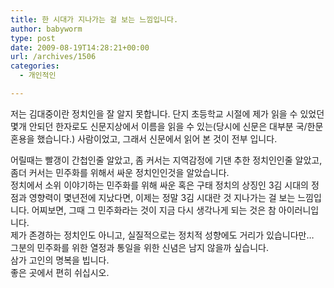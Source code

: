 ```yaml
---
title: 한 시대가 지나가는 걸 보는 느낌입니다.
author: babyworm
type: post
date: 2009-08-19T14:28:21+00:00
url: /archives/1506
categories:
  - 개인적인

---
```

저는 김대중이란 정치인을 잘 알지 못합니다. 단지 초등학교 시절에 제가 읽을 수 있었던 몇개 안되던 한자로도 신문지상에서 이름을 읽을 수 있는(당시에 신문은 대부분 국/한문 혼용을 했습니다.) 사람이었고, 그래서 신문에서 읽어 본 것이 전부 입니다. 

<div>
</div>

<div>
  어릴때는 빨갱이 간첩인줄 알았고, 좀 커서는 지역감정에 기댄 추한 정치인인줄 알았고, 좀더 커서는 민주화를 위해서 싸운 정치인인것을 알았습니다.
</div>

<div>
</div>

<div>
  정치에서 소위 이야기하는 민주화를 위해 싸운 혹은 구태 정치의 상징인 3김 시대의 정점과 영향력이 몇년전에 지났다면, 이제는 정말 3김 시대란 것 지나가는 걸 보는 느낌입니다. 어찌보면, 그때 그 민주화라는 것이 지금 다시 생각나게 되는 것은 참 아이러니입니다.
</div>

<div>
</div>

<div>
  제가 존경하는 정치인도 아니고, 실질적으로는 정치적 성향에도 거리가 있습니다만&#8230;
</div>

<div>
  그분의 민주화를 위한 열정과 통일을 위한 신념은 남지 않을까 싶습니다.
</div>

<div>
</div>

<div>
  삼가 고인의 명복을 빕니다.
</div>

<div>
  좋은 곳에서 편히 쉬십시오.
</div>

<div>
  <div>
  </div>
  
  <div>
  </div>
</div>